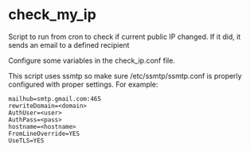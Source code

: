# check_my_ip

Script to run from cron to check if current public IP changed.  If it did, it sends an email to a defined recipient

Configure some variables in the check_ip.conf file.

This script uses ssmtp so make sure /etc/ssmtp/ssmtp.conf is properly configured with proper settings.  For example:
```
mailhub=smtp.gmail.com:465
rewriteDomain=<domain>
AuthUser=<user>
AuthPass=<pass>
hostname=<hostname>
FromLineOverride=YES
UseTLS=YES
```
